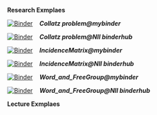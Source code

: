**Research Exmplaes**

 [![Binder](https://mybinder.org/badge_logo.svg)](https://mybinder.org/v2/gh/jxta/yamryo_notebooks/HEAD?filepath=Lecture%2FCollatz%20problem.ipynb) &nbsp;&nbsp;  ***Collatz problem@mybinder*** 

 [![Binder](https://binder.cs.rcos.nii.ac.jp/badge_logo.svg)](https://binder.cs.rcos.nii.ac.jp/v2/gh/jxta/yamryo_notebooks/master?filepath=Lecture%2FCollatz%20problem.ipynb) &nbsp;&nbsp; ***Collatz problem@NII binderhub*** 

 [![Binder](https://mybinder.org/badge_logo.svg)](https://mybinder.org/v2/gh/jxta/yamryo_notebooks/HEAD?filepath=Research%2FComponents_of_quasiCord%2FIncidenceMatrix.ipynb) &nbsp;&nbsp; ***IncidenceMatrix@mybinder*** 

[![Binder](https://binder.cs.rcos.nii.ac.jp/badge_logo.svg)](https://binder.cs.rcos.nii.ac.jp/v2/gh/jxta/yamryo_notebooks/master?filepath=Research%2FComponents_of_quasiCord%2FIncidenceMatrix.ipynb) &nbsp;&nbsp; ***IncidenceMatrix@NII binderhub***  

[![Binder](https://mybinder.org/badge_logo.svg)](https://mybinder.org/v2/gh/jxta/yamryo_notebooks/HEAD?filepath=Research%2FWord_and_FreeGroup.ipynb)  &nbsp;&nbsp;  ***Word_and_FreeGroup@mybinder*** 

[![Binder](https://binder.cs.rcos.nii.ac.jp/badge_logo.svg)](https://binder.cs.rcos.nii.ac.jp/v2/gh/jxta/yamryo_notebooks/master?filepath=Research%2FWord_and_FreeGroup.ipynb) &nbsp;&nbsp;  ***Word_and_FreeGroup@NII binderhub*** 

**Lecture  Exmplaes**
